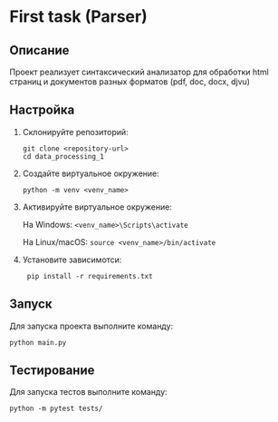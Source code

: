 
# First task (Parser)

## Описание

Проект реализует синтаксический анализатор для обработки html страниц и документов разных форматов (pdf, doc, docx, djvu)


## Настройка

1. Склонируйте репозиторий:
    ```
    git clone <repository-url>
    cd data_processing_1
    ```
2. Создайте виртуальное окружение:

    ```
    python -m venv <venv_name>
    ```
3. Активируйте виртуальное окружение:

   На Windows: ```<venv_name>\Scripts\activate```

   На Linux/macOS: ```source <venv_name>/bin/activate```
4. Установите зависимотси:

   ```
    pip install -r requirements.txt
   ```
## Запуск
Для запуска проекта выполните команду:
```
python main.py
```

## Тестирование
Для запуска тестов выполните команду:
```
python -m pytest tests/
```
